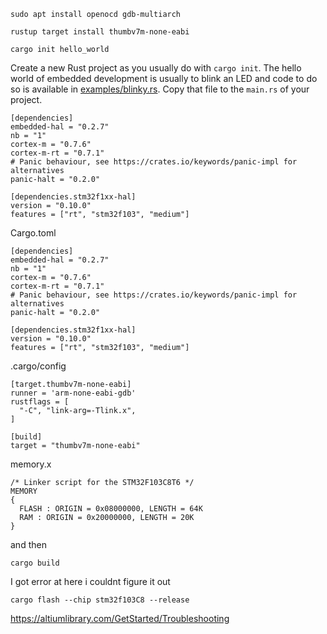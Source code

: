 ```
sudo apt install openocd gdb-multiarch
```

```
rustup target install thumbv7m-none-eabi
```

```
cargo init hello_world
```

Create a new Rust project as you usually do with `cargo init`. The hello world
of embedded development is usually to blink an LED and code to do so is
available in [examples/blinky.rs](examples/blinky.rs). Copy that file to the
`main.rs` of your project.


```
[dependencies]
embedded-hal = "0.2.7"
nb = "1"
cortex-m = "0.7.6"
cortex-m-rt = "0.7.1"
# Panic behaviour, see https://crates.io/keywords/panic-impl for alternatives
panic-halt = "0.2.0"

[dependencies.stm32f1xx-hal]
version = "0.10.0"
features = ["rt", "stm32f103", "medium"]
```
Cargo.toml
```
[dependencies]
embedded-hal = "0.2.7"
nb = "1"
cortex-m = "0.7.6"
cortex-m-rt = "0.7.1"
# Panic behaviour, see https://crates.io/keywords/panic-impl for alternatives
panic-halt = "0.2.0"

[dependencies.stm32f1xx-hal]
version = "0.10.0"
features = ["rt", "stm32f103", "medium"]
```

.cargo/config
```
[target.thumbv7m-none-eabi]
runner = 'arm-none-eabi-gdb'
rustflags = [
  "-C", "link-arg=-Tlink.x",
]

[build]
target = "thumbv7m-none-eabi"
```
memory.x
```
/* Linker script for the STM32F103C8T6 */
MEMORY
{
  FLASH : ORIGIN = 0x08000000, LENGTH = 64K
  RAM : ORIGIN = 0x20000000, LENGTH = 20K
}
```

and then

```
cargo build
```
 
 I got error at here i couldnt figure it out 

```
cargo flash --chip stm32f103C8 --release
```

https://altiumlibrary.com/GetStarted/Troubleshooting
